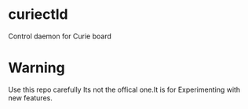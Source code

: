 # curiectld
Control daemon for Curie board
# Warning
Use this repo carefully Its not the offical one.It is for Experimenting with new features.
